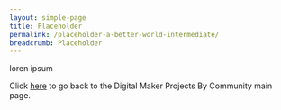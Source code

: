 ```yaml
---
layout: simple-page
title: Placeholder
permalink: /placeholder-a-better-world-intermediate/
breadcrumb: Placeholder
---
```


loren ipsum

Click [here](/in-schools/digital-maker/projects/) to go back to the Digital Maker Projects By Community main page.

